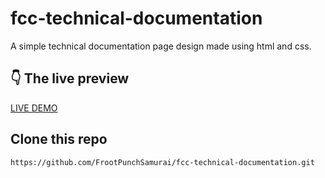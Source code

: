 # fcc-technical-documentation


A simple technical documentation page design made using html and css.

## :point_down: The live preview

[LIVE DEMO](https://frootpunchsamurai.github.io/fcc-technical-documentation/)

## Clone this repo
`https://github.com/FrootPunchSamurai/fcc-technical-documentation.git`
